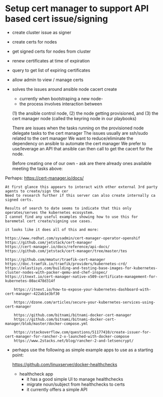 
Setup cert manager to support API based cert issue/signing
===


- create cluster issue as signer
- create certs for nodes
- get signed certs for nodes from cluster
- renew certificates at time of expiration
- query to get list of expiring certificates
- allow admin to view / manage certs

- solves the issues around ansible node cacert create
    - currently when bootstraping a new node-
    - the process involves interaction between

    (1) the ansible control node,
    (2) the node getting provisioned, and
    (3) the cert manager node (called the keyring node in our playbooks)

    There are issues when the tasks running on the provisioned node delegate tasks to the cert manager
    The issues usually are ssh/sudo related to the cert manager
    We want to reduce/eliminate the dependency on ansible to automate the cert manager
    We prefer to use/leverage an API that ansible can then call to get the cacert for the node.

    Before creating one of our own - ask are there already ones available meeting the tasks above:

Perhaps:
    https://cert-manager.io/docs/

    At first glance this appears to interact with other external 3rd party agents to create/sign the cer
    Need to research further if this server can also create internally ca signed certs.

    Results of search to date seems to indicate that this only operates/serves the kubernetes ecosystem.
    I cannot find any useful examples showing how to use this for baremetal cert create/signing use cases.

    it looks like it does all of this and more:

    https://www.redhat.com/sysadmin/cert-manager-operator-openshif
    https://github.com/jetstack/cert-manager
    https://cert-manager.io/docs/reference/api-docs/
    https://github.com/jetstack/cert-manager/tree/master/tes

    https://github.com/mmatur/traefik-cert-manager
    https://doc.traefik.io/traefik/providers/kubernetes-crd/
    https://elastisys.com/building-and-testing-base-images-for-kubernetes-cluster-nodes-with-packer-qemu-and-chef-inspec/
    https://itnext.io/cert-manager-native-x509-certificate-management-for-kubernetes-80ac478d314f

        https://itnext.io/how-to-expose-your-kubernetes-dashboard-with-cert-manager-422ab1e3bf30

        https://dzone.com/articles/secure-your-kubernetes-services-using-cert-manager

        https://github.com/bitnami/bitnami-docker-cert-manager
        https://github.com/bitnami/bitnami-docker-cert-manager/blob/master/docker-compose.yml

        https://stackoverflow.com/questions/51177410/create-issuer-for-cert-manager-for-rancher-2-x-launched-with-docker-compose
        https://www.2stacks.net/blog/rancher-2-and-letsencrypt/


- perhaps use the following as simple example apps to use as a starting point:

    https://github.com/linuxserver/docker-healthchecks

    - healthcheck app
        - it has a good simple UI to manage healthchecks
        - migrate noun/subject from healthchecks to certs
        - it currently offers a simple API
